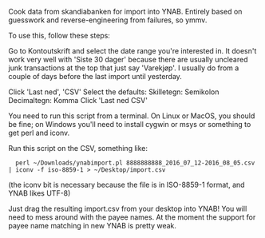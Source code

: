 Cook data from skandiabanken for import into YNAB.  Entirely based on
guesswork and reverse-engineering from failures, so ymmv.

To use this, follow these steps:

Go to Kontoutskrift and select the date range you're interested in. It
doesn't work very well with 'Siste 30 dager' because there are usually
uncleared junk transactions at the top that just say 'Varekjøp'. I usually do
from a couple of days before the last import until yesterday.

Click 'Last ned', 'CSV'
Select the defaults:
  Skilletegn: Semikolon
  Decimaltegn: Komma
Click 'Last ned CSV'

You need to run this script from a terminal. On Linux or MacOS, you should be
fine; on Windows you'll need to install cygwin or msys or something to get
perl and iconv.

Run this script on the CSV, something like:
```
  perl ~/Downloads/ynabimport.pl 8888888888_2016_07_12-2016_08_05.csv | iconv -f iso-8859-1 > ~/Desktop/import.csv
```
(the iconv bit is necessary because the file is in ISO-8859-1 format, and YNAB likes UTF-8)

Just drag the resulting import.csv from your desktop into YNAB! You will need
to mess around with the payee names. At the moment the support for payee name
matching in new YNAB is pretty weak.
